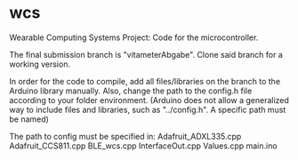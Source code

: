 # wcs
Wearable Computing Systems Project: Code for the microcontroller.

The final submission branch is "vitameterAbgabe".
Clone said branch for a working version.

In order for the code to compile, add all files/libraries on the branch to the Arduino library manually.
Also, change the path to the config.h file according to your folder environment.
(Arduino does not allow a generalized way to include files and libraries, such as "../config.h". A specific path must be named)

The path to config must be specified in:
Adafruit_ADXL335.cpp
Adafruit_CCS811.cpp
BLE_wcs.cpp
InterfaceOut.cpp
Values.cpp
main.ino
